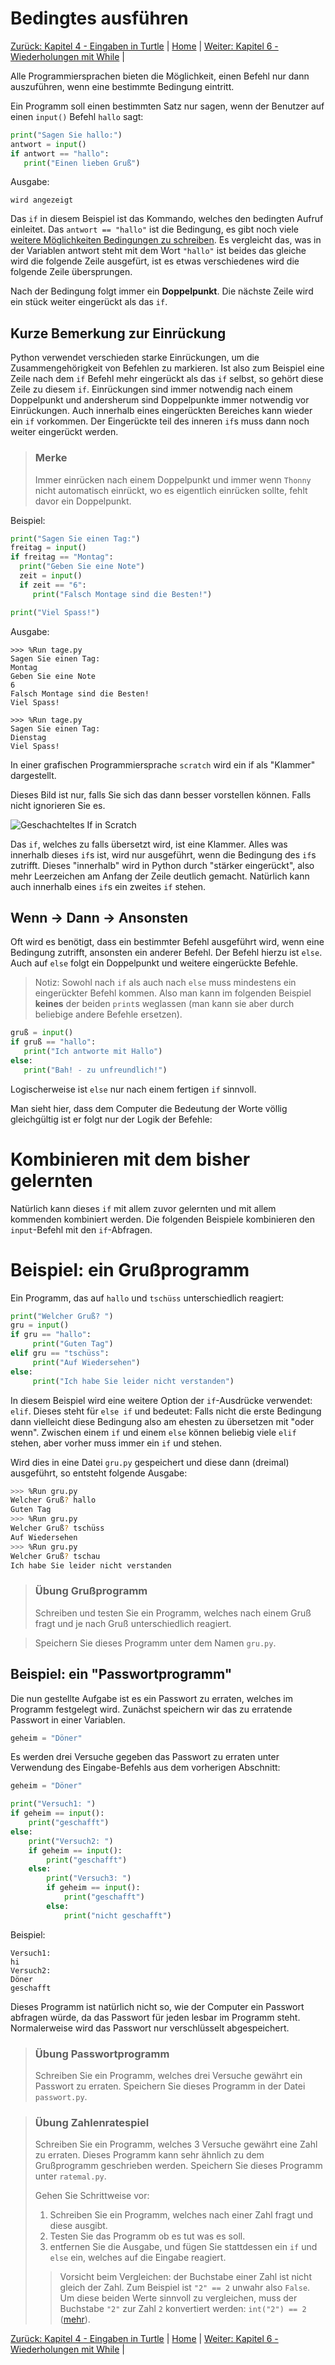 # Bedingtes ausführen

[Zurück: Kapitel 4 - Eingaben in Turtle](TurtleInput.md) |  [Home](README.md) |  [Weiter: Kapitel 6 - Wiederholungen mit While](Wiederholungenwhile.md) | 

Alle Programmiersprachen bieten die Möglichkeit, einen Befehl nur dann auszuführen, wenn eine bestimmte Bedingung eintritt.

Ein Programm soll einen bestimmten Satz nur sagen, wenn der Benutzer auf einen `input()` Befehl `hallo` sagt:

```python
print("Sagen Sie hallo:")
antwort = input()
if antwort == "hallo":
   print("Einen lieben Gruß")
```

Ausgabe:
```
wird angezeigt
```

Das `if` in diesem Beispiel ist das Kommando, welches den bedingten Aufruf einleitet. Das `antwort == "hallo"` ist die Bedingung, es gibt noch viele [weitere Möglichkeiten Bedingungen zu schreiben](Bedingungen.md). Es vergleicht das, was in der Variablen antwort steht mit dem Wort `"hallo"` ist beides das gleiche wird die folgende Zeile ausgefürt, ist es etwas verschiedenes wird die folgende Zeile übersprungen.

Nach der Bedingung folgt immer ein **Doppelpunkt**. Die nächste Zeile wird ein stück weiter eingerückt als das `if`.

## Kurze Bemerkung zur **Einrückung**

Python verwendet verschieden starke Einrückungen, um die Zusammengehörigkeit von Befehlen zu markieren. Ist also zum Beispiel eine Zeile nach dem `if` Befehl mehr eingerückt als das `if` selbst, so gehört diese Zeile zu diesem `if`. Einrückungen sind immer notwendig nach einem Doppelpunkt und andersherum sind Doppelpunkte immer notwendig vor Einrückungen. Auch innerhalb eines eingerückten Bereiches kann wieder ein `if` vorkommen. Der Eingerückte teil des inneren `if`s muss dann noch weiter eingerückt werden.

> ### Merke
> Immer einrücken nach einem Doppelpunkt und immer wenn `Thonny` nicht automatisch einrückt, wo es eigentlich einrücken sollte, fehlt davor ein Doppelpunkt.

Beispiel:

```python
print("Sagen Sie einen Tag:")
freitag = input()
if freitag == "Montag":
  print("Geben Sie eine Note")
  zeit = input()
  if zeit == "6":
     print("Falsch Montage sind die Besten!")

print("Viel Spass!")
```

Ausgabe:
```
>>> %Run tage.py
Sagen Sie einen Tag:
Montag
Geben Sie eine Note
6
Falsch Montage sind die Besten!
Viel Spass!
```

```
>>> %Run tage.py
Sagen Sie einen Tag:
Dienstag
Viel Spass!
```

In einer grafischen Programmiersprache `scratch` wird ein if als "Klammer" dargestellt.

Dieses Bild ist nur, falls Sie sich das dann besser vorstellen können. Falls nicht ignorieren Sie es.

![Geschachteltes If in Scratch](img/ifInScratch.png)

Das `if`, welches zu falls übersetzt wird, ist eine Klammer. Alles was innerhalb dieses `if`s ist, wird nur ausgeführt, wenn die Bedingung des `if`s zutrifft. Dieses "innerhalb" wird in Python durch "stärker eingerückt", also mehr Leerzeichen am Anfang der Zeile deutlich gemacht. Natürlich kann auch innerhalb eines `if`s ein zweites `if` stehen.

## Wenn → Dann → Ansonsten

Oft wird es benötigt, dass ein bestimmter Befehl ausgeführt wird, wenn eine Bedingung zutrifft, ansonsten ein anderer Befehl. Der Befehl hierzu ist `else`. Auch auf `else` folgt ein Doppelpunkt und weitere eingerückte Befehle.

> Notiz: Sowohl nach `if` als auch nach `else` muss mindestens ein eingerückter Befehl kommen. Also man kann  im folgenden Beispiel **keines** der beiden `print`s weglassen (man kann sie aber durch beliebige andere Befehle ersetzen).

```python
gruß = input()
if gruß == "hallo":
   print("Ich antworte mit Hallo")
else:
   print("Bah! - zu unfreundlich!")
```

Logischerweise ist `else` nur nach einem fertigen `if` sinnvoll.

Man sieht hier, dass dem Computer die Bedeutung der Worte völlig gleichgültig ist er folgt nur der Logik der Befehle:



# Kombinieren mit dem bisher gelernten

Natürlich kann dieses `if` mit allem zuvor gelernten und mit allem kommenden kombiniert werden. Die folgenden Beispiele kombinieren den `input`-Befehl mit den `if`-Abfragen.

# Beispiel: ein Grußprogramm

Ein Programm, das auf `hallo` und `tschüss` unterschiedlich reagiert:

```python
print("Welcher Gruß? ")
gru = input()
if gru == "hallo":
     print("Guten Tag")
elif gru == "tschüss":
     print("Auf Wiedersehen")
else:
     print("Ich habe Sie leider nicht verstanden")
```
In diesem Beispiel wird eine weitere Option der `if`-Ausdrücke verwendet: `elif`. Dieses steht für `else if` und bedeutet: Falls nicht die erste Bedingung dann vielleicht diese Bedingung also am ehesten zu übersetzen mit "oder wenn". Zwischen einem `if` und einem `else` können beliebig viele `elif` stehen, aber vorher muss immer ein `if` und stehen.

Wird dies in eine Datei `gru.py` gespeichert und diese dann (dreimal) ausgeführt, so entsteht folgende Ausgabe:

```bash
>>> %Run gru.py
Welcher Gruß? hallo
Guten Tag
>>> %Run gru.py
Welcher Gruß? tschüss
Auf Wiedersehen
>>> %Run gru.py
Welcher Gruß? tschau
Ich habe Sie leider nicht verstanden
```

> ### Übung Grußprogramm
> Schreiben und testen Sie ein Programm, welches nach einem Gruß fragt und je nach Gruß unterschiedlich reagiert.

> Speichern Sie dieses Programm unter dem Namen `gru.py`.

## Beispiel: ein "Passwortprogramm"

Die nun  gestellte Aufgabe ist es ein Passwort zu erraten, welches im Programm festgelegt wird. Zunächst speichern wir das zu erratende Passwort in einer Variablen.
```python
geheim = "Döner"
```
Es werden drei Versuche gegeben das Passwort zu erraten unter Verwendung des Eingabe-Befehls aus dem vorherigen Abschnitt:
```python
geheim = "Döner"

print("Versuch1: ")
if geheim == input():
    print("geschafft")
else:
    print("Versuch2: ")
    if geheim == input():
        print("geschafft")
    else:
        print("Versuch3: ")
        if geheim == input():
            print("geschafft")
        else:
            print("nicht geschafft")
```

Beispiel:
```
Versuch1:
hi
Versuch2:
Döner
geschafft
```

Dieses Programm ist natürlich nicht so, wie der Computer ein Passwort abfragen würde, da das Passwort für jeden lesbar im Programm steht. Normalerweise wird das Passwort nur verschlüsselt abgespeichert.

> ### Übung Passwortprogramm
>
> Schreiben Sie ein Programm, welches drei Versuche gewährt ein Passwort zu erraten. Speichern Sie dieses Programm in der Datei `passwort.py`.
>


> ### Übung Zahlenratespiel
> Schreiben Sie ein Programm, welches 3 Versuche gewährt eine Zahl zu erraten. Dieses Programm kann sehr ähnlich zu dem Grußprogramm geschrieben werden.
> Speichern Sie dieses Programm unter `ratemal.py`.
>
> Gehen Sie Schrittweise vor:
> 1. Schreiben Sie ein Programm, welches nach einer Zahl fragt und diese ausgibt.
> 2. Testen Sie das Programm ob es tut was es soll.
> 3. entfernen Sie die Ausgabe, und fügen Sie stattdessen ein `if` und `else` ein, welches auf die Eingabe reagiert.
>> Vorsicht beim Vergleichen: der Buchstabe einer Zahl ist nicht gleich der Zahl. Zum Beispiel ist `"2" == 2` unwahr also `False`. Um diese beiden Werte sinnvoll zu vergleichen, muss der Buchstabe `"2"` zur Zahl `2` konvertiert werden: `int("2") == 2` ([mehr](Datentypen.md#umwandlung-von-datentypen)).

[Zurück: Kapitel 4 - Eingaben in Turtle](TurtleInput.md) |  [Home](README.md) |  [Weiter: Kapitel 6 - Wiederholungen mit While](Wiederholungenwhile.md) | 
